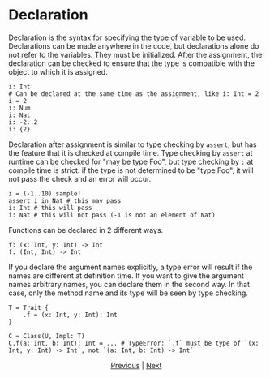 # Declaration

Declaration is the syntax for specifying the type of variable to be used.
Declarations can be made anywhere in the code, but declarations alone do not refer to the variables. They must be initialized.
After the assignment, the declaration can be checked to ensure that the type is compatible with the object to which it is assigned.

```erg
i: Int
# Can be declared at the same time as the assignment, like i: Int = 2
i = 2
i: Num
i: Nat
i: -2..2
i: {2}
```

Declaration after assignment is similar to type checking by `assert`, but has the feature that it is checked at compile time.
Type checking by `assert` at runtime can be checked for "may be type Foo", but type checking by `:` at compile time is strict: if the type is not determined to be "type Foo", it will not pass the check and an error will occur.

```erg
i = (-1..10).sample!
assert i in Nat # this may pass
i: Int # this will pass
i: Nat # this will not pass (-1 is not an element of Nat)
```

Functions can be declared in 2 different ways.

```erg
f: (x: Int, y: Int) -> Int
f: (Int, Int) -> Int
```

If you declare the argument names explicitly, a type error will result if the names are different at definition time. If you want to give the argument names arbitrary names, you can declare them in the second way. In that case, only the method name and its type will be seen by type checking.

```erg
T = Trait {
    .f = (x: Int, y: Int): Int
}

C = Class(U, Impl: T)
C.f(a: Int, b: Int): Int = ... # TypeError: `.f` must be type of `(x: Int, y: Int) -> Int`, not `(a: Int, b: Int) -> Int`
```

<p align='center'>
    <a href='./02_name.md'>Previous</a> | <a href='./04_function.md'>Next</a>
</p>
